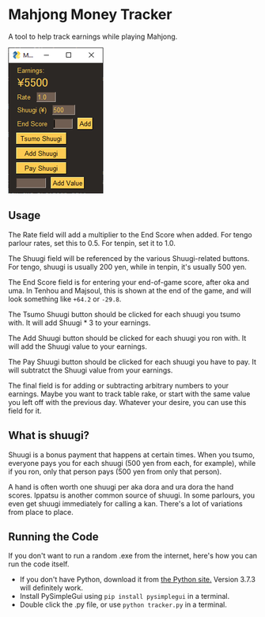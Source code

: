 # Mahjong Money Tracker
 A tool to help track earnings while playing Mahjong.

![Tracker Image](./tracker_example.png)
## Usage
The Rate field will add a multiplier to the End Score when added. For tengo parlour rates, set this to 0.5. For tenpin, set it to 1.0.

The Shuugi field will be referenced by the various Shuugi-related buttons. For tengo, shuugi is usually 200 yen, while in tenpin, it's usually 500 yen.

The End Score field is for entering your end-of-game score, after oka and uma. In Tenhou and Majsoul, this is shown at the end of the game, and will look something like `+64.2` or `-29.8`.

The Tsumo Shuugi button should be clicked for each shuugi you tsumo with. It will add Shuugi * 3 to your earnings.

The Add Shuugi button should be clicked for each shuugi you ron with. It will add the Shuugi value to your earnings.

The Pay Shuugi button should be clicked for each shuugi you have to pay. It will subtratct the Shuugi value from your earnings.

The final field is for adding or subtracting arbitrary numbers to your earnings. Maybe you want to track table rake, or start with the same value you left off with the previous day. Whatever your desire, you can use this field for it.

## What is shuugi?
Shuugi is a bonus payment that happens at certain times. When you tsumo, everyone pays you for each shuugi (500 yen from each, for example), while if you ron, only that person pays (500 yen from only that person).

A hand is often worth one shuugi per aka dora and ura dora the hand scores. Ippatsu is another common source of shuugi. In some parlours, you even get shuugi immediately for calling a kan. There's a lot of variations from place to place.

 ## Running the Code
 If you don't want to run a random .exe from the internet, here's how you can run the code itself.
 * If you don't have Python, download it from [the Python site.](https://www.python.org/downloads/) Version 3.7.3 will definitely work.
 * Install PySimpleGui using `pip install pysimplegui` in a terminal.
 * Double click the .py file, or use `python tracker.py` in a terminal.